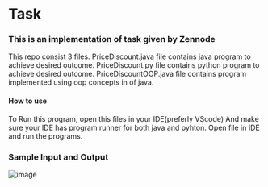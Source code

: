 # Task
### This is an implementation of task given by Zennode 

This repo consist 3 files. 
PriceDiscount.java file contains java program to achieve desired outcome.
PriceDiscount.py file contains python program to achieve desired outcome.
PriceDiscountOOP.java file contains program implemented using oop concepts in of java. 

#### How to use
To Run this program, open this files in your IDE(preferly VScode)
And make sure your IDE has program runner for both java and pyhton. Open file in IDE and run the programs.

### Sample Input and Output

![image](https://github.com/uddhav542/Task/assets/54207377/e016f961-0cda-4ca6-8c62-5925e472a127)


